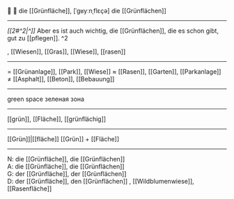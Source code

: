 🌳 🔴 die [[Grünfläche]], [ˈɡʁyːnˌflɛçə]
die [[Grünflächen]]

---
*[[2#^2|^]]* Aber es ist auch wichtig, die [[Grünflächen]], die es schon gibt, gut zu [[pflegen]]. ^2

, [[Wiesen]], [[Gras]], [[Wiese]], [[rasen]]

---
= [[Grünanlage]], [[Park]], [[Wiese]]
≈ [[Rasen]], [[Garten]], [[Parkanlage]]
≠ [[Asphalt]], [[Beton]], [[Bebauung]]

---
green space
зеленая зона

---
[[grün]], [[Fläche]], [[grünflächig]]

---
[[Grün]]|[[fläche]]
[[Grün]] + [[Fläche]]


---
N: die [[Grünfläche]], die [[Grünflächen]]  
A: die [[Grünfläche]], die [[Grünflächen]]  
G: der [[Grünfläche]], der [[Grünflächen]]  
D: der [[Grünfläche]], den [[Grünflächen]]
, [[Wildblumenwiese]], [[Rasenfläche]]